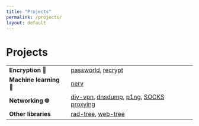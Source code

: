```yaml
---
title: "Projects"
permalink: /projects/
layout: default
---
```

# Projects

<table>
  <tbody>
    <tr>
      <td><b>Encryption 🔐</b></td>
      <td>
        <a href="/projects/passworld/">passworld</a>,
        <a href="/projects/recrypt/">recrypt</a>
      </td>
    </tr>
    <tr>
      <td><b>Machine learning 🤖</b></td>
      <td>
        <a href="/projects/nerv/">nerv</a>
      </td>
    </tr>
    <tr>
      <td><b>Networking 🌐</b></td>
      <td>
        <a href="/projects/diy-vpn">diy-vpn</a>,
        <a href="/projects/dnsdump">dnsdump</a>,
        <a href="/projects/p1ng">p1ng</a>,
        <a href="/projects/SOCKS-proxying">SOCKS proxying</a>
      </td>
    </tr>
    <tr>
      <td><b>Other libraries</b></td>
      <td>
        <a href="/projects/rad-tree">rad-tree</a>,
        <a href="/projects/web-tree">web-tree</a>
      </td>
    </tr>
  </tbody>
</table>
